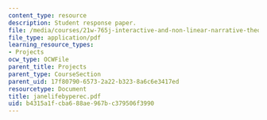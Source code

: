 ```yaml
---
content_type: resource
description: Student response paper.
file: /media/courses/21w-765j-interactive-and-non-linear-narrative-theory-and-practice-spring-2004/b4315a1fcba688ae967bc379506f3990_janelifebyperec.pdf
file_type: application/pdf
learning_resource_types:
- Projects
ocw_type: OCWFile
parent_title: Projects
parent_type: CourseSection
parent_uid: 17f80790-6573-2a22-b323-8a6c6e3417ed
resourcetype: Document
title: janelifebyperec.pdf
uid: b4315a1f-cba6-88ae-967b-c379506f3990
---
```

